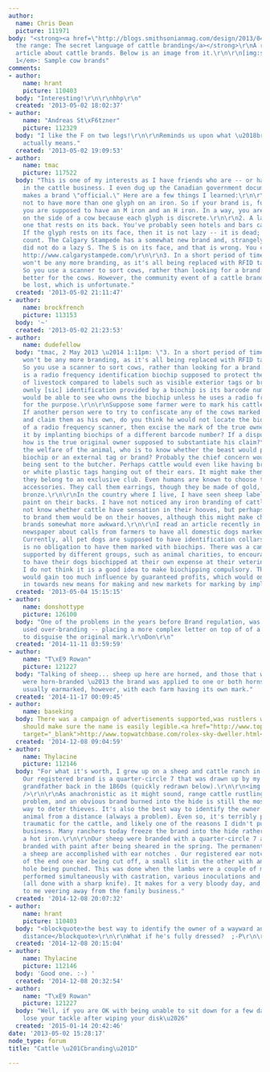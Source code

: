 ```yaml
---
author:
  name: Chris Dean
  picture: 111971
body: "<strong><a href=\"http://blogs.smithsonianmag.com/design/2013/04/decoding-the-range-the-secret-language-of-cattle-branding/\">Decoding
  the range: The secret language of cattle branding</a></strong>\r\nA really neat
  article about cattle brands. Below is an image from it.\r\n\r\n[img:sites/default/files/old-images/Cow_brands_5699.jpg]\r\n<em>Figure
  1</em>: Sample cow brands"
comments:
- author:
    name: hrant
    picture: 110403
  body: "Interesting!\r\n\r\nhhp\r\n"
  created: '2013-05-02 18:02:37'
- author:
    name: "Andreas St\xF6tzner"
    picture: 112329
  body: "I like the F on two legs!\r\n\r\nReminds us upon what \u2018branding\u2019
    actually means."
  created: '2013-05-02 19:09:53'
- author:
    name: tmac
    picture: 117522
  body: "This is one of my interests as I have friends who are -- or have been --
    in the cattle business. I even dug up the Canadian government documents on what
    makes a brand \"official.\" Here are a few things I learned:\r\n\r\n1. You are
    not to have more than one glyph on an iron. So if your brand is, for example MH,
    you are supposed to have an M iron and an H iron. In a way, you are setting type
    on the side of a cow because each glyph is discrete.\r\n\r\n2. A lazy glyph is
    one that rests on its back. You've probably seen hotels and bars called Lazy J's.
    If the glyph rests on its face, then it is not lazy -- it is dead; it doesn't
    count. The Calgary Stampede has a somewhat new brand and, strangely enough, they
    did not do a lazy S. The S is on its face, and that is wrong. You can see it here:
    http://www.calgarystampede.com/\r\n\r\n3. In a short period of time there likely
    won't be any more branding, as it's all being replaced with RFID tags on the ear.
    So you use a scanner to sort cows, rather than looking for a brand. This is probably
    better for the cows. However, the community event of a cattle brand will also
    be lost, which is unfortunate."
  created: '2013-05-02 21:11:47'
- author:
    name: brockfrench
    picture: 113153
  body: '~'
  created: '2013-05-02 21:23:53'
- author:
    name: dudefellow
  body: "tmac, 2 May 2013 \u2014 1:11pm: \"3. In a short period of time there likely
    won't be any more branding, as it's all being replaced with RFID tags on the ear.
    So you use a scanner to sort cows, rather than looking for a brand.\"\r\n\r\nHow
    is a radio frequency identification biochip supposed to protect the ownership
    of livestock compared to labels such as visible exterior tags or branding? The
    ownly [sic] identification provided by a biochip is its barcode number. Nobody
    would be able to see who owns the biochip unless he uses a radio frequency scanner
    for the purpose.\r\n\r\nSuppose some farmer were to mark his cattle with biochips.
    If another person were to try to confiscate any of the cows marked by biochips
    and claim them as his own, do you think he would not locate the biochip by means
    of a radio frequency scanner, then excise the mark of the true owner and replace
    it by implanting biochips of a different barcode number? If a dispute arises,
    how is the true original owner supposed to substantiate his claim?\r\n\r\nAs for
    the welfare of the animal, who is to know whether the beast would prefer an implanted
    biochip or an external tag or brand? Probably the chief concern would be about
    being sent to the butcher. Perhaps cattle would even like having bright yellow
    or white plastic tags hanging out of their ears. It might make them feel that
    they belong to an exclusive club. Even humans are known to choose to wear similar
    accessories. They call them earrings, though they be made of gold, silver, and
    bronze.\r\n\r\nIn the country where I live, I have seen sheep labelled by coloured
    paint on their backs. I have not noticed any iron branding of cattle hide. I do
    not know whether cattle have sensation in their hooves, but perhaps a humane way
    to brand them would be on their hooves, although this might make checking the
    brands somewhat more awkward.\r\n\r\nI read an article recently in the Irish Times
    newspaper about calls from farmers to have all domestic dogs marked with biochips.
    Currently, all pet dogs are supposed to have identification collars, and there
    is no obligation to have them marked with biochips. There was a campaign of advertisements
    supported by different groups, such as animal charities, to encourage pet owners
    to have their dogs biochipped at their own expense at their veterinary clinics.
    I do not think it is a good idea to make biochipping compulsory. The manufacturer
    would gain too much influence by guaranteed profits, which would only be fed back
    in towards new means for making and new markets for marking by implantable microchips.\r\n"
  created: '2013-05-04 15:15:15'
- author:
    name: donshottype
    picture: 126100
  body: "One of the problems in the years before Brand regulation, was rustlers who
    used over-branding -- placing a more complex letter on top of of a simple one
    to disguise the original mark.\r\nDon\r\n"
  created: '2014-11-11 03:59:59'
- author:
    name: "T\xE9 Rowan"
    picture: 121227
  body: "Talking of sheep... sheep up here are horned, and those that were branded
    were horn-branded \u2013 the brand was applied to one or both horns. They were
    usually earmarked, however, with each farm having its own mark."
  created: '2014-11-17 00:09:45'
- author:
    name: baseking
  body: There was a campaign of advertisements supported,was rustlers who used over-branding.you
    should make sure the name is easily legible.<a href="http://www.topwatchbase.com/rolex-sky-dweller.html"
    target="_blank">http://www.topwatchbase.com/rolex-sky-dweller.html</a>
  created: '2014-12-08 09:04:59'
- author:
    name: Thylacine
    picture: 112146
  body: "For what it's worth, I grew up on a sheep and cattle ranch in southern Utah.
    Our registered brand is a quarter-circle 7 that was drawn up by my great, great
    grandfather back in the 1860s (quickly redrawn below).\r\n\r\n<img src=\"http://sanpitch.com/junk/quarter-circle-7.png\"
    />\r\n\r\nAs anachronistic as it might sound, range cattle rustling is still a
    problem, and an obvious brand burned into the hide is still the most effective
    way to deter thieves. It's also the best way to identify the owner of a wayward
    animal from a distance (always a problem). Even so, it's terribly painful and
    traumatic for the cattle, and likely one of the reasons I didn't pursue the family
    business. Many ranchers today freeze the brand into the hide rather than using
    a hot iron.\r\n\r\nOur sheep were branded with a quarter-circle 7 as well, but
    branded with paint after being sheared in the spring. The permanent markers on
    a sheep are accomplished with ear notches . Our registered ear notches consisted
    of the end one ear being cut off, a small slit in the other with an adjacent round
    hole being punched. This was done when the lambs were a couple of months old and
    performed simultaneously with castration, various inoculations and tail removal
    (all done with a sharp knife). It makes for a very bloody day, and again, contributed
    to me veering away from the family business."
  created: '2014-12-08 20:07:32'
- author:
    name: hrant
    picture: 110403
  body: "<blockquote>the best way to identify the owner of a wayward animal from a
    distance</blockquote>\r\n\r\nWhat if he's fully dressed?  ;-P\r\n\r\nhhp\r\n"
  created: '2014-12-08 20:15:04'
- author:
    name: Thylacine
    picture: 112146
  body: 'Good one. :-) '
  created: '2014-12-08 20:32:54'
- author:
    name: "T\xE9 Rowan"
    picture: 121227
  body: "Well, if you are OK with being unable to sit down for a few days or even
    lose your tackle after wiping your disk\u2026"
  created: '2015-01-14 20:42:46'
date: '2013-05-02 15:28:17'
node_type: forum
title: "Cattle \u201Cbranding\u201D"

---
```

